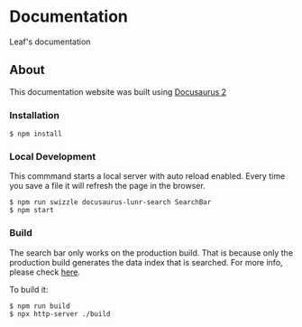 # Documentation
Leaf's documentation

## About
This documentation website was built using [Docusaurus 2][1]

### Installation
```
$ npm install
```

### Local Development
This commmand starts a local server with auto reload enabled. Every time you save a file it will refresh the page in the browser.

```
$ npm run swizzle docusaurus-lunr-search SearchBar
$ npm start
```

### Build
The search bar only works on the production build. That is because only the production build generates the data index that is searched. For more info, please check [here][2].

To build it:
```
$ npm run build
$ npx http-server ./build
```


[1]: https://v2.docusaurus.io/
[2]: https://github.com/lelouch77/docusaurus-lunr-search
